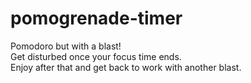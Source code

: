 # pomogrenade-timer
Pomodoro but with a blast!<br>
Get disturbed once your focus time ends.<br>
Enjoy after that and get back to work with another blast.
